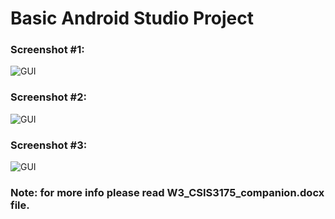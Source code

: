 # Basic Android Studio Project

### Screenshot #1:
![GUI](https://github.com/ikostan/Basic_Android_Project/blob/master/screenshots/screen_1.JPG?raw=true "GUI screenshot")

### Screenshot #2:
![GUI](https://github.com/ikostan/Basic_Android_Project/blob/master/screenshots/screen_1.JPG?raw=true "GUI screenshot")

### Screenshot #3:
![GUI](https://github.com/ikostan/Basic_Android_Project/blob/master/screenshots/screen_1.JPG?raw=true "GUI screenshot")


### Note: for more info please read W3_CSIS3175_companion.docx file.

